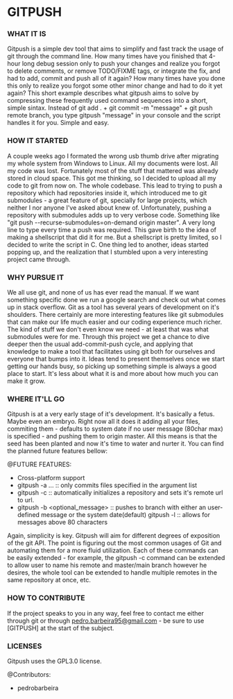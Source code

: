 # GITPUSH

### WHAT IT IS ###
Gitpush is a simple dev tool that aims to simplify and fast track the usage of
git through the command line. How many times have you finished that 4-hour long
debug session only to push your changes and realize you forgot to delete comments,
or remove TODO/FIXME tags, or integrate the fix, and had to add, commit and push
all of it again? How many times have you done this only to realize you forgot
some other minor change and had to do it yet again? This short example describes
what gitpush aims to solve by compressing these frequently used command sequences
into a short, simple sintax. Instead of git add . + git commit -m "message" + git
push remote branch, you type gitpush "message" in your console and the script
handles it for you. Simple and easy.



### HOW IT STARTED ###
A couple weeks ago I formated the wrong usb thumb drive after migrating my whole
system from Windows to Linux. All my documents were lost. All my code was lost.
Fortunately most of the stuff that mattered was already stored in cloud space.
This got me thinking, so I decided to upload all my code to git from now on. The
whole codebase. This lead to trying to push a repository which had repositories
inside it, which introduced me to git submodules - a great feature of git, 
specially for large projects, which neither I nor anyone I've asked about
knew of. Unfortunately, pushing a repository with submodules adds up to
very verbose code. Something like "git push --recurse-submodules=on-demand
origin master". A very long line to type every time a push was required.
This gave birth to the idea of making a shellscript that did it for me. But
a shellscript is pretty limited, so I decided to write the script in C. One
thing led to another, ideas started popping up, and the realization that I
stumbled upon a very interesting project came through.



### WHY PURSUE IT ###
We all use git, and none of us has ever read the manual. If we want something
specific done we run a google search and check out what comes up in stack overflow.
Git as a tool has several years of development on it's shoulders. There certainly
are more interesting features like git submodules that can make our life much
easier and our coding experience much richer. The kind of stuff we don't even
know we need - at least that was what submodules were for me. Through this project
we get a chance to dive deeper then the usual add-commit-push cycle, and applying
that knowledge to make a tool that facilitates using git both for ourselves and
everyone that bumps into it. Ideas tend to present themselves once we start 
getting our hands busy, so picking up something simple is always a good place 
to start. It's less about what it is and more about how much you can make it
grow.



### WHERE IT'LL GO ###
Gitpush is at a very early stage of it's development. It's basically a fetus.
Maybe even an embryo. Right now all it does it adding all your files, commiting
them - defaults to system date if no user message (80char max) is specified -
and pushing them to origin master. All this means is that the seed has been 
planted and now it's time to water and nurter it. You can find the planned
future features bellow:



@FUTURE FEATURES:
- Cross-platform support
- gitpush -a <filename>... :: only commits files specified in the argument list
- gitpush -c <url> :: automatically initializes a repository and sets it's
  remote url to url. 
- gitpush -b <branch> <optional_message> :: pushes to branch <branch> with either
  an user-defined message or the system date(default)
  gitpush -l <message> :: allows for messages above 80 characters
  
 Again, simplicity is key. Gitpush will aim for different degrees of exposition 
 of the git API. The point is figuring out the most common usages of Git and
 automating them for a more fluid utilization. Each of these commands can be
 easily extended - for example, the gitpush -c command can be extended to allow
 user to name his remote and master/main branch however he desires, the whole 
 tool can be extended to handle multiple remotes in the same repository at
 once, etc. 

  
  
### HOW TO CONTRIBUTE ###
If the project speaks to you in any way, feel free to contact me either through
git or through pedro.barbeira95@gmail.com - be sure to use [GITPUSH] at the 
start of the subject.

### LICENSES ###
Gitpush uses the GPL3.0 license. 

@Contributors:
- pedrobarbeira
